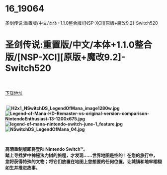 # 16_19064
圣剑传说:重置版/中文/本体+1.1.0整合版/[NSP-XCI][原版+魔改9.2]-Switch520
# 圣剑传说:重置版/中文/本体+1.1.0整合版/[NSP-XCI][原版+魔改9.2]-Switch520
 <br/></br>
[下载地址](https://www.switch520.cc/article/19064 "下载地址")
<br/></br>

<p><strong>&nbsp;<img title="H2x1_NSwitchDS_LegendOfMana_image1280w.jpg" src="https://www.switch520.cc/muke_img/2021_06_24_af4d82c8564ff.jpg" alt="H2x1_NSwitchDS_LegendOfMana_image1280w.jpg"></strong><br>
<strong><img title="Legend-of-Mana-HD-Remaster-vs-original-version-comparison-NintendoEnthusiast-13-1200x675.jpg" src="https://www.switch520.cc/muke_img/2021_06_24_00d0882e4ce9a.jpg" alt="Legend-of-Mana-HD-Remaster-vs-original-version-comparison-NintendoEnthusiast-13-1200x675.jpg"></strong><br>
<strong><img title="legend-of-mana-nintendo-switch-june-1_feature.jpg" src="https://www.switch520.cc/muke_img/2021_06_24_032d4ad2c0ef3.jpg" alt="legend-of-mana-nintendo-switch-june-1_feature.jpg"></strong><br>
<strong><img title="NSwitchDS_LegendOfMana_04.jpg" src="https://www.switch520.cc/muke_img/2021_06_24_4a71be9d2f564.jpg" alt="NSwitchDS_LegendOfMana_04.jpg"></strong></p>
<p>&nbsp;</p>
<p><strong>高清重制版即将登陆 Nintendo Switch™。</strong><br>
<strong>踏上寻找梦中神秘法力树的旅程，才发现……世界地图是空的！在您的旅行中，您将获得特殊的文物；将它们放置在地图上您想要的任何位置，让城镇和地牢栩栩如生并推进故事。</strong></p>
